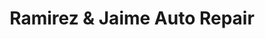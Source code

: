 ---
title: "Ramirez & Jaime Auto Repair"
url: /round-lake-park/ramirez-and-jaime-auto-repair/
shop: car repair
---